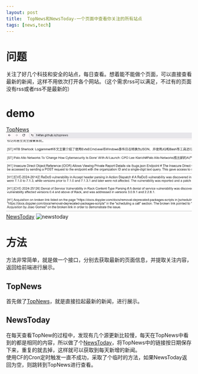 ```yaml
---
layout: post
title:  TopNews和NewsToday-一个页面中查看你关注的所有站点
tags: [news,tech]
---
```

 

# 问题
关注了好几个科技和安全的站点，每日查看。想着能不能做个页面，可以直接查看最新的新闻，这样不用依次打开各个网站。（这个需求rss可以满足，不过有的页面没有rss或者rss不是最新的）

# demo
[TopNews](/topnews)
![topnews](/static/img/topnews.png)
[NewsToday](/newstoday)
![newstoday](/static/img/newstoday.pnd)


# 方法
方法非常简单，就是做一个接口，分别去获取最新的页面信息，并提取关注内容，返回给前端进行展示。
## TopNews
首先做了[TopNews](/topnews)，就是直接拉起最新的新闻，进行展示。
## NewsToday
在每天查看TopNew的过程中，发现有几个源更新比较慢，每天在TopNews中看到的都是相同的内容，所以做了个[NewsToday](/newstoday)，将TopNews中的链接按日期保存下来，重复的就去掉，这样就可以获取到每天新增的新闻。  
使用CF的Cron定时触发一直不成功，采取了个临时的方法，如果NewsToday返回为空，则跳转到TopNews进行查看。

